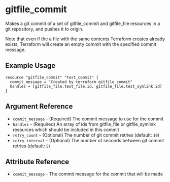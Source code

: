 # <resource name> gitfile_commit

Makes a git commit of a set of gitfile_commit and gitfile_file resources in a git
repository, and pushes it to origin.

Note that even if the a file with the same contents Terraform creates already exists,
Terraform will create an empty commit with the specified commit message.

## Example Usage

```hcl
resource "gitfile_commit" "test_commit" {
  commit_message = "Created by terraform gitfile_commit"
  handles = [gitfile_file.test_file.id, gitfile_file.test_symlink.id]
}
```

## Argument Reference
* `commit_message` - (Required) The commit message to use for the commit
* `handles` - (Required) An array of ids from gitfile_file or gitfile_symlink resources which should be included in this commit
* `retry_count` - (Optional) The number of git commit retries (default: `10`)
* `retry_interval` - (Optional) The number of seconds between git commit retries (default: `5`)


## Attribute Reference

* `commit_message` - The commit message for the commit that will be made